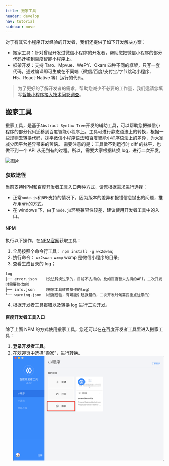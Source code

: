 ```yaml
---
title: 搬家工具
header: develop
nav: tutorial
sidebar: move
---
```



对于有其它小程序开发经验的开发者，我们还提供了如下开发解决方案：
* 搬家工具：针对曾经开发过微信小程序的开发者，帮助您把微信小程序的部分代码迁移到百度智能小程序上。
* 框架开发：支持 Taro、Mpvue、WePY、Okam 四种不同的框架，只写一套代码，通过编译即可生成在不同端（微信/百度/支付宝/字节跳动小程序、H5、React-Native 等）运行的代码。

> 为了更好的了解开发者的需求，帮助您减少不必要的工作量，我们邀请您填写<a href="https://smartprogram.baidu.com/docs/html/third_party/acess-wenjuan/#/wenjuan/">智能小程序接入技术问卷调查</a>。


## 搬家工具


搬家工具，是基于`Abstract Syntax Tree`开发的辅助工具，可以帮助您把微信小程序的部分代码迁移到百度智能小程序上。工具可进行静态语法上的转换，根据一些规则去转换代码，抹平微信小程序语法和百度智能小程序语法上的差异，为大家减少因平台差异带来的苦恼。
需要注意的是：工具做不到运行时 diff 的抹平，也做不到一个 API 从无到有的过程。所以，需要大家根据转换 log，进行二次开发。

![图片](../../../img/tool/move_demo.gif)

### 获取途径
当前支持NPM和百度开发者工具入口两种方式，请您根据需求进行选择：

* 正常`node.js`和`NPM`支持的情况下，因为版本的差异和报错信息抛出的问题，推荐用`NPM`的方式。
* 在 windows 下，由于`node.js`环境兼容性较差，建议使用开发者工具中的入口。

#### NPM
执行以下操作，在[NPM官网](https://www.npmjs.com/package/wx2swan)获取工具：
1. 全局按照个命令行工具： `npm install -g wx2swan`;
2. 执行命令： `wx2swan wxmp`  wxmp 是微信小程序的目录;
3. 查看生成目录的 log；

```
log
├── error.json   （没法转换过来的，目前不支持的，比如百度暂未支持的API，二次开发时需要修改的）
├── info.json    （搬家工具转换操作的log）
└── warning.json （根据经验，有可能引起报错的，二次开发时候需要重点注意的）

```
4. 根据开发者工具报错以及转换 log 进行二次开发。

#### 百度开发者工具入口
除了上面 NPM 的方式使用搬家工具，您还可以在在百度开发者工具里进入搬家工具：
1. **登录开发者工具。**
2. 在欢迎页中选择“搬家”，进行转换。
![图片](../../../img/tool/move.png)


